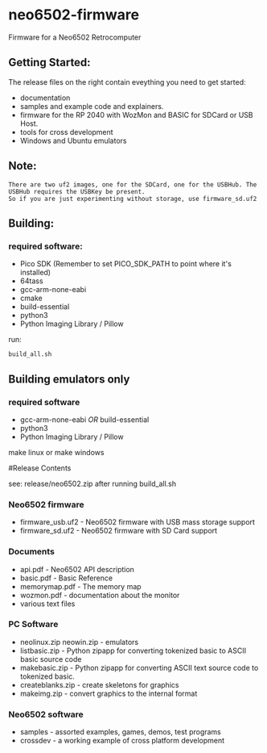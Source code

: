 # neo6502-firmware
Firmware for a Neo6502 Retrocomputer

## Getting Started:

The release files on the right contain eveything you need to get started:
- documentation
- samples and example code and explainers.
- firmware for the RP 2040 with WozMon and BASIC for SDCard or USB Host.
- tools for cross development
- Windows and Ubuntu emulators

## Note:

	There are two uf2 images, one for the SDCard, one for the USBHub. The USBHub requires the USBKey be present.
	So if you are just experimenting without storage, use firmware_sd.uf2

## Building:
### required software:
- Pico SDK (Remember to set PICO_SDK_PATH to point where it's installed)
- 64tass
- gcc-arm-none-eabi
- cmake
- build-essential
- python3
- Python Imaging Library / Pillow

run:

``` 
build_all.sh
```	

## Building emulators only
### required software
- gcc-arm-none-eabi *OR* build-essential
- python3
- Python Imaging Library / Pillow

make linux or make windows

#Release Contents

see: release/neo6502.zip after running build_all.sh

### Neo6502 firmware
* firmware_usb.uf2 - Neo6502 firmware with USB mass storage support
* firmware_sd.uf2 -  Neo6502 firmware with SD Card support

### Documents
* api.pdf - Neo6502 API description
* basic.pdf - Basic Reference
* memorymap.pdf - The memory map
* wozmon.pdf - documentation about the monitor
* various text files

### PC Software
* neolinux.zip neowin.zip - emulators
* listbasic.zip - Python zipapp for converting tokenized basic to ASCII basic source code
* makebasic.zip - Python zipapp for converting ASCII text source code to tokenized basic.
* createblanks.zip - create skeletons for graphics
* makeimg.zip - convert graphics to the internal format

### Neo6502 software
* samples - assorted examples, games, demos, test programs
* crossdev - a working example of cross platform development